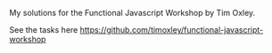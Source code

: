 My solutions for the Functional Javascript Workshop by Tim Oxley.

See the tasks here https://github.com/timoxley/functional-javascript-workshop
